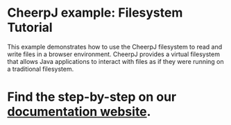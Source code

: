 # CheerpJ example: Filesystem Tutorial

This example demonstrates how to use the CheerpJ filesystem to read and write files in a browser environment. CheerpJ provides a virtual filesystem that allows Java applications to interact with files as if they were running on a traditional filesystem.

# Find the step-by-step on our [documentation website](https://cheerpj.com/docs/tutorials/filesystem).